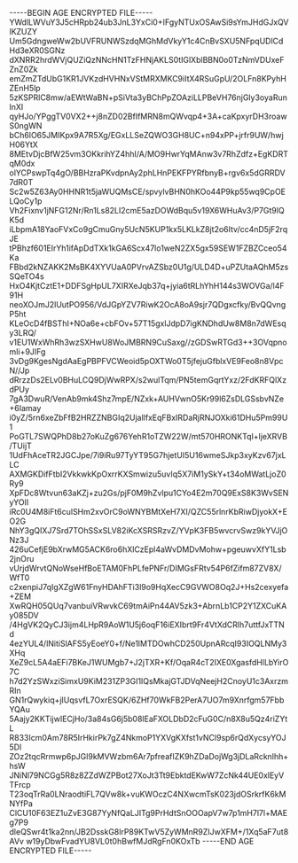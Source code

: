 -----BEGIN AGE ENCRYPTED FILE-----
YWdlLWVuY3J5cHRpb24ub3JnL3YxCi0+IFgyNTUxOSAwSi9sYmJHdGJxQVlKZUZY
Um5GdngweWw2bUVFRUNWSzdqMGhMdVkyY1c4CnBvSXU5NFpqUDlCdHd3eXR0SGNz
dXNRR2hrdWVjQUZiQzNNcHN1TzFHNjAKLS0tIGlXblBBN0o0TzNmVDUxeFZnZ0Zk
emZmZTdUbG1KR1JVKzdHVHNxVStMRXMKC9iItX4RSuGpU/2OLFn8KPyhHZEnH5lp
5zKSPRlC8mw/aEWtWaBN+pSiVta3yBChPpZOAziLLPBeVH76njGly3oyaRunlnXI
qyHJo/YPggTV0VX2++j8nZD02BfIfMRN8mQWvqp4+3A+caKpxyrDH3roawS0ngWN
bCh6lO65JMIKpx9A7R5Xg/EGxLLSeZQWO3GH8UC+n94xPP+jrfr9UW/hwjH06YtX
8MEtvDjcBfW25vm3OKkrihYZ4hhI/A/MO9HwrYqMAnw3v7RhZdfz+EgKDRTqM0dx
olYCPswpTq4gO/BBHzraPKvdpnAy2phLHnPEKFPYRfbnyB+rgv6x5dGRRDV7dR0T
Sc2w5Z63Ay0HHNR1t5jaWUQMsCE/spvylvBHN0hKOo44P9kp55wq9CpOELQoCy1p
Vh2Fixnv1jNFG12Nr/Rn1Ls82LI2cmE5azDOWdBqu5v19X6WHuAv3/P7Gt9lQK5d
iLbpmA18YaoFVxCo9gCmuGny5UcN5KUP1kx5LKLkZ8jt2o6Itv/cc4nD5jF2rqJE
tPBhzf601EIrYh1ifApDdTXk1kGA6Scx47lo1weN2ZX5gx59SEW1FZBZCceo54Ka
FBbd2kNZAKK2MsBK4XYVUaA0PVrvAZSbz0U1g/ULD4D+uPZUtaAQhM5zsSQeTO4s
HxO4KjtCztE1+DDFSgHpUL7XIRXeJqb37q+jyia6tRLhYhH144s3WOVGa/l4F91H
neoXOJmJ2lUutPO956/VdJGpYZV7RiwK2OcA8oA9sjr7QDgxcfky/BvQQvngP5ht
KLeOcD4fBSThI+NOa6e+cbFOv+57T15gxlJdpD7igKNDhdUw8M8n7dWEsqy3LRQ/
v1EU1WxWhRh3wzSXHwU8WoJMBRN9CuSaxg//zGDSwRTGd3++3OVqpnomIi+9JIFg
3vDg9KgesNgdAaEgPBPFVCWeoid5pOXTWo0T5jfejuGfblxVE9Feo8n8VpcN//Jp
dRrzzDs2ELv0BHuLCQ9DjWwRPX/s2wulTqm/PN5temGqrtYxz/2FdKRFQlXzdPUy
7gA3DwuR/VenAb9mk4Shz7mpE/NZxk+AUHVwnO5Kr99l6ZsDLGSsbvNZe+6Iamay
i0yZ/5rn6xeZbFfB2HRZZNBGIq2UjallfxEqFBxIRDaRjRNJOXki61DHu5Pm99U1
PoGTL7SWQPhD8b27oKuZg676YehR1oTZW22W/mt570HRONKTqI+ljeXRVB/TUijT
1UdFhAceTR2JGCJpe/7i9iRu97TyYT95G7hjetUI5U16wmeSJkp3xyKzv67jxLLC
AXMGKDifFtbI2VkkwkKpOxrrKXSmwizu5uvIq5X7iM1ySkY+t34oMWatLjoZ0Ry9
XpFDc8Wtvun63aKZj+zu2Gs/pjF0M9hZvlpu1CYo4E2m70Q9ExS8K3WvSENyYOII
iRc0U4M8iFt6culSHm2xvOrC9oWNYBMtXeH7XI/QZC55rlnrKbRiwDjyokX+EO2G
NhY3gQIXJ7Srd7TOhSSxSLV82iKcXSRSRzvZ/YVpK3FB5wvcrvSwz9kYVJjONz3J
426uCefjE9bXrwMG5ACK6ro6hXlCzEpl4aWvDMDvMohw+pgeuwvXfY1Lsb2jnOru
vUrjdWrvtQNoWseHfBoETAM0FhPLfePNFr/DIMGsFRtv54P6fZifm87ZV8X/WfT0
c2xenpiJ7qIgXZgW61FnyHDAhFTi3l9o9HqXecC9GVWO8Oq2J+Hs2cexyefa+ZEM
XwRQH05QUq7vanbuiVRwvkC69tmAiPn44AV5zk3+AbrnLb1CP2Y1ZXCuKAy085DV
/4HgVK2QyCJ3ijm4LHpR9AoW1U5j6oqF16iEXIbrt9Fr4VtXdCRlh7uttfJxTTNd
4ezYUL4/lNitiSlAFS5yEoeY0+f/Ne1lMTDOwhCD250UpnARcqI93IOQLNMy3XHq
XeZ9cL5A4aEFi7BKeJ1WUMgb7+J2jTXR+Kf/OqaR4cT2IXE0XgasfdHlLbYirO7C
h7d2YzSWxziSimxU9KiM231ZP3GI1IQsMkajGTJDVqNeejH2CnoyU1c3AxrzmRIn
GN1rQwykiq+jIUqsvfL7OxrESQK/6ZHf70WkFB2PerA7UO7m9Xnrfgm57FbbYQAu
5Aajy2KKTijwIECjHo/3a84sG6j5b08lEaFXOLDbD2cFuG0C/n8X8u5Qz4riZYtL
R833Icm0Am78R5IrHkirPk7gZ4NkmoP1YXVgKXfst1vNCl9sp6rQdXycsyYOJ5Dl
ZOz2tqcRrmwp6pJGl9kMVWzbm6Ar7pfreafIZK9hZDaDojWg3jDLaRcknlhh+hsW
JNiNl79NCGg5R8z8ZZdWZPBot27XoJt3Tt9EbktdEKwW7ZcNk44UE0xlEyVTFrcp
T23oqTrRa0LNraodtiFL7QVw8k+vuKWOczC4NXwcmTsK023jdOSrkrfK6kMNYfPa
ClCU10F63EZ1uZvE3G87YyNfQaLJITg9PrHdtSnOOOapV7w7p1mH7l7l+MAEg7P9
dleQSwr4t1ka2nn/JB2DsskG8lrP89KTwV5ZyWMnR9ZIJwXFM+/1Xq5aF7ut8AVv
w19yDbwFvadYU8VL0t0hBwfMJdRgFn0KOxTb
-----END AGE ENCRYPTED FILE-----
